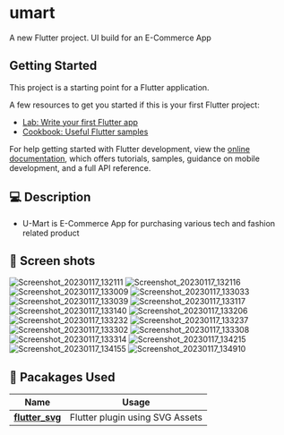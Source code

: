 # umart

A new Flutter project. UI build for an E-Commerce App

## Getting Started

This project is a starting point for a Flutter application.

A few resources to get you started if this is your first Flutter project:

- [Lab: Write your first Flutter app](https://docs.flutter.dev/get-started/codelab)
- [Cookbook: Useful Flutter samples](https://docs.flutter.dev/cookbook)

For help getting started with Flutter development, view the
[online documentation](https://docs.flutter.dev/), which offers tutorials,
samples, guidance on mobile development, and a full API reference.






## 💻 Description
- U-Mart is E-Commerce App for purchasing various tech and fashion related product


## 📸 Screen shots

![Screenshot_20230117_132111](https://user-images.githubusercontent.com/61213263/212920537-5f88ba1f-a633-4ab3-a7df-d895875ebb53.jpg)
![Screenshot_20230117_132116](https://user-images.githubusercontent.com/61213263/212920542-a5751506-aa3a-43af-a5ac-7433d85a58c7.jpg)
![Screenshot_20230117_133009](https://user-images.githubusercontent.com/61213263/212920545-b69c5645-76f7-4010-8428-78be08710471.jpg)
![Screenshot_20230117_133033](https://user-images.githubusercontent.com/61213263/212920696-b700c60b-944e-4edd-afbf-34686645ff02.jpg)
![Screenshot_20230117_133039](https://user-images.githubusercontent.com/61213263/212920700-510fd945-304b-4a42-b0f2-5009b844846e.jpg)
![Screenshot_20230117_133117](https://user-images.githubusercontent.com/61213263/212920703-1bb9a3a7-18cc-43c8-be7a-9534ed720796.jpg)
![Screenshot_20230117_133140](https://user-images.githubusercontent.com/61213263/212920795-edc4d7f8-dcd8-4468-98b3-8532d98fd674.jpg)
![Screenshot_20230117_133206](https://user-images.githubusercontent.com/61213263/212920799-1a0fdb88-da0d-4130-a2e2-589548f0a5ae.jpg)
![Screenshot_20230117_133232](https://user-images.githubusercontent.com/61213263/212920804-6eec3402-9f3c-4d2e-b785-e3d00f77ab36.jpg)
![Screenshot_20230117_133237](https://user-images.githubusercontent.com/61213263/212920878-0dccc6ff-a8b9-497b-94d4-5657b1186d66.jpg)
![Screenshot_20230117_133302](https://user-images.githubusercontent.com/61213263/212920881-67b9fbee-4771-42c2-8ec8-d61bac293fd4.jpg)
![Screenshot_20230117_133308](https://user-images.githubusercontent.com/61213263/212920883-931e1664-ba19-43db-8bad-f64c3a510bde.jpg)
![Screenshot_20230117_133314](https://user-images.githubusercontent.com/61213263/212921071-558d2f65-141f-4968-a5cc-1f9a67694305.jpg)
![Screenshot_20230117_134215](https://user-images.githubusercontent.com/61213263/212921077-cfe14076-72c7-4a45-96b2-dd49c8dfcda9.jpg)
![Screenshot_20230117_134155](https://user-images.githubusercontent.com/61213263/212921081-88914417-d5ef-4d31-b012-69a1839b4aec.jpg)
![Screenshot_20230117_134910](https://user-images.githubusercontent.com/61213263/212921085-a64ff604-a9bb-41e2-a1c0-3d1e7fd3936c.jpg)


## 🔌 Pacakages Used

| Name                                                    | Usage                                               |
| ------------------------------------------------------- | --------------------------------------------------- |
| [**flutter_svg**](https://pub.dev/packages/flutter_svg)| Flutter plugin using SVG Assets                 |
